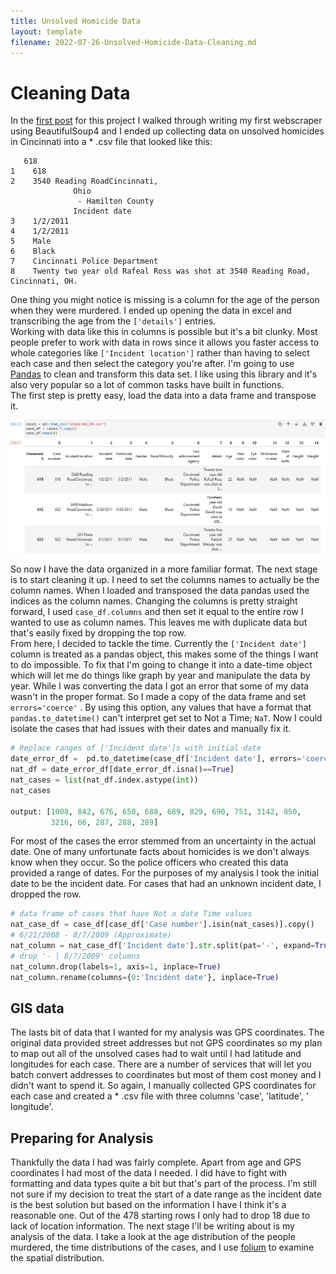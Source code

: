 ```yaml
---
title: Unsolved Homicide Data
layout: template
filename: 2022-07-26-Unsolved-Homicide-Data-Cleaning.md
--- 
```

# Cleaning Data  
  In the [first post](https://github.com/IsabelsRepo/IsabelsRepo.github.io/blob/main/Unsolved-Scraper-post.md) for this project I walked through writing my first webscraper using BeautifulSoup4 and I ended up collecting data on unsolved homicides in Cincinnati into a  * .csv file that looked like this:  
  ```
	 618
1	 618
2	 3540 Reading RoadCincinnati, 
                Ohio
                 - Hamilton County
                Incident date
3	 1/2/2011
4	 1/2/2011
5	 Male
6	 Black
7	 Cincinnati Police Department
8	 Twenty two year old Rafeal Ross was shot at 3540 Reading Road, Cincinnati, OH.
```  

One thing you might notice is missing is a column for the age of the person when they were murdered. I ended up opening the data in excel and transcribing the age from the ```['details']```  entries.   
Working with data like this in columns is possible but it's a bit clunky. Most people prefer to work with data in rows since it allows you faster access to whole categories like ```['Incident location']```  rather than having to select each case and then select the category you're after.  I'm going to use [Pandas](https://pandas.pydata.org/) to clean and transform this data set. I like using this library and it's also very popular so a lot of common tasks have built in functions.   
The first step is pretty easy, load the data into a data frame and transpose it.  

![homicide case data transposed](https://github.com/IsabelsRepo/IsabelsRepo.github.io/blob/main/img/cases_df.T.png?raw=true)

So now I have the data organized in a more familiar format. The next stage is to start cleaning it up. I need to set the columns names to actually be the column names. When I loaded and transposed the data pandas used the indices as the column names.  Changing the columns is pretty straight forward, I used `case_df.columns`  and then set it equal to the entire row I wanted to use as column names. This leaves me with duplicate data but that's easily fixed by dropping the top row.   
From here, I decided to tackle the time. Currently the `['Incident date']` column is treated as a pandas object, this makes some of the things I want to do impossible. To fix that I'm going to change it into a date-time object which will let me do things like graph by year  and manipulate the data by year. While I was converting the data I got an error that some of my data wasn't in the proper format. So I made a copy of the data frame and set `errors='coerce'` . By using this option, any values that have a format that `pandas.to_datetime()` can't interpret get set to Not a Time;  `NaT`.  Now I could isolate the cases that had issues with their dates and manually fix it.   

```python
# Replace ranges of ['Incident date']s with initial date
date_error_df =  pd.to_datetime(case_df['Incident date'], errors='coerce')
nat_df = date_error_df[date_error_df.isna()==True]
nat_cases = list(nat_df.index.astype(int))
nat_cases

output: [1008, 842, 676, 650, 688, 689, 829, 690, 751, 3142, 850,
		 3216, 66, 287, 288, 289]
```

For most of the cases the error stemmed from an uncertainty in the actual date. One of many unfortunate facts about homicides is we don't always know when they occur. So the police officers who created this data provided a range of dates. For the purposes of my analysis I took the initial date to be the incident date. For cases that had an unknown incident date, I dropped the row.  

```python
# data frame of cases that have Not a date Time values
nat_case_df = case_df[case_df['Case number'].isin(nat_cases)].copy()
# 6/21/2008 - 8/7/2009 (Approximate) 	
nat_column = nat_case_df['Incident date'].str.split(pat='-', expand=True)
# drop '- | 8/7/2009' columns
nat_column.drop(labels=1, axis=1, inplace=True)
nat_column.rename(columns={0:'Incident date'}, inplace=True)
```

## GIS data
  The lasts bit of data that I wanted for my analysis was GPS coordinates. The original data provided street addresses but not GPS coordinates so my plan to map out all of the unsolved cases had to wait until I had latitude and longitudes for each case. There are a number of services that will let you batch convert addresses to coordinates but most of them cost money and I didn't want to spend it. So again, I manually collected GPS coordinates  for each case and created a * .csv file with three columns  'case', 'latitude', ' longitude'.   
## Preparing for Analysis 
  Thankfully the data I had was fairly complete. Apart from age and GPS coordinates I had most of the data I needed. I did have to fight with formatting and data types quite a bit but that's part of the process. I'm still not sure if my decision to treat the start of a date range as the incident date is the best solution but based on the information I have I think it's a reasonable one. Out of the 478 starting rows I only had to drop 18 due to lack of location information. The next stage I'll be writing about is my analysis of the data. I take a look at the age distribution of the people murdered, the time distributions of the cases, and I use [folium](https://python-visualization.github.io/folium/) to examine the spatial distribution.
